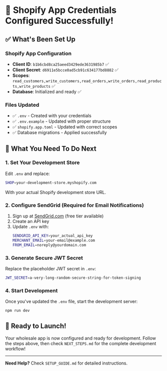 # 🎉 Shopify App Credentials Configured Successfully!

## ✅ What's Been Set Up

### Shopify App Configuration
- **Client ID**: `b1b6cbd8ca25aeed3429ede3631985b7` ✅
- **Client Secret**: `d6911e5bcce0ad5cb91c634177bd8882` ✅
- **Scopes**: `read_customers,write_customers,read_orders,write_orders,read_products,write_products` ✅
- **Database**: Initialized and ready ✅

### Files Updated
- ✅ `.env` - Created with your credentials
- ✅ `.env.example` - Updated with proper structure
- ✅ `shopify.app.toml` - Updated with correct scopes
- ✅ Database migrations - Applied successfully

## 🔄 What You Need To Do Next

### 1. Set Your Development Store
Edit `.env` and replace:
```bash
SHOP=your-development-store.myshopify.com
```
With your actual Shopify development store URL.

### 2. Configure SendGrid (Required for Email Notifications)
1. Sign up at [SendGrid.com](https://sendgrid.com) (free tier available)
2. Create an API key
3. Update `.env` with:
   ```bash
   SENDGRID_API_KEY=your_actual_api_key
   MERCHANT_EMAIL=your-email@example.com
   FROM_EMAIL=noreply@yourdomain.com
   ```

### 3. Generate Secure JWT Secret
Replace the placeholder JWT secret in `.env`:
```bash
JWT_SECRET=a-very-long-random-secure-string-for-token-signing
```

### 4. Start Development
Once you've updated the `.env` file, start the development server:
```bash
npm run dev
```

## 🚀 Ready to Launch!
Your wholesale app is now configured and ready for development. Follow the steps above, then check `NEXT_STEPS.md` for the complete development workflow!

---
**Need Help?** Check `SETUP_GUIDE.md` for detailed instructions.
